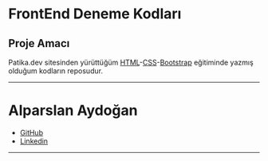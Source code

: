 # FrontEnd Deneme Kodları
## Proje Amacı
Patika.dev sitesinden yürüttüğüm [HTML](https://app.patika.dev/courses/html)-[CSS](https://app.patika.dev/courses/css)-[Bootstrap](https://app.patika.dev/courses/bootstrap) eğitiminde yazmış olduğum kodların reposudur.
*** 
# Alparslan Aydoğan
- [GitHub](https://github.com/Alparslan524?tab=repositories)
- [Linkedin](https://www.linkedin.com/in/alparslan-aydoğan-6038771bb/)
***
